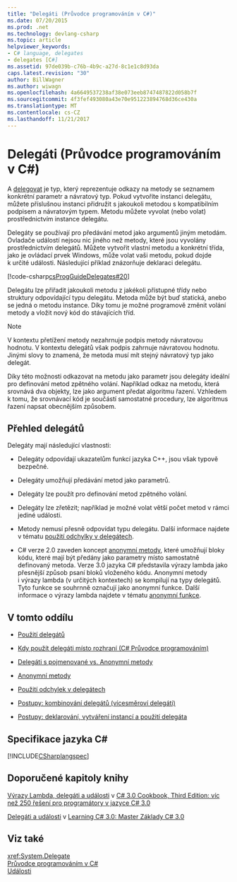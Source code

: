 ```yaml
---
title: "Delegáti (Průvodce programováním v C#)"
ms.date: 07/20/2015
ms.prod: .net
ms.technology: devlang-csharp
ms.topic: article
helpviewer_keywords:
- C# language, delegates
- delegates [C#]
ms.assetid: 97de039b-c76b-4b9c-a27d-8c1e1c8d93da
caps.latest.revision: "30"
author: BillWagner
ms.author: wiwagn
ms.openlocfilehash: 4a6649537238af38e073eeb8747487822d058b7f
ms.sourcegitcommit: 4f3fef493080a43e70e951223894768d36ce430a
ms.translationtype: MT
ms.contentlocale: cs-CZ
ms.lasthandoff: 11/21/2017
---
```

# <a name="delegates-c-programming-guide"></a>Delegáti (Průvodce programováním v C#)
A [delegovat](../../../csharp/language-reference/keywords/delegate.md) je typ, který reprezentuje odkazy na metody se seznamem konkrétní parametr a návratový typ. Pokud vytvoříte instanci delegátu, můžete příslušnou instanci přidružit s jakoukoli metodou s kompatibilním podpisem a návratovým typem. Metodu můžete vyvolat (nebo volat) prostřednictvím instance delegátu.  
  
 Delegáty se používají pro předávání metod jako argumentů jiným metodám. Ovladače událostí nejsou nic jiného než metody, které jsou vyvolány prostřednictvím delegátů. Můžete vytvořit vlastní metodu a konkrétní třída, jako je ovládací prvek Windows, může volat vaši metodu, pokud dojde k určité události. Následující příklad znázorňuje deklaraci delegátu.  
  
 [!code-csharp[csProgGuideDelegates#20](../../../csharp/programming-guide/delegates/codesnippet/CSharp/index_1.cs)]  
  
 Delegátu lze přiřadit jakoukoli metodu z jakékoli přístupné třídy nebo struktury odpovídající typu delegátu. Metoda může být buď statická, anebo se jedná o metodu instance. Díky tomu je možné programově změnit volání metody a vložit nový kód do stávajících tříd.  
  
> [!NOTE]
>  V kontextu přetížení metody nezahrnuje podpis metody návratovou hodnotu. V kontextu delegátů však podpis zahrnuje návratovou hodnotu. Jinými slovy to znamená, že metoda musí mít stejný návratový typ jako delegát.  
  
 Díky této možnosti odkazovat na metodu jako parametr jsou delegáty ideální pro definování metod zpětného volání. Například odkaz na metodu, která srovnává dva objekty, lze jako argument předat algoritmu řazení. Vzhledem k tomu, že srovnávací kód je součástí samostatné procedury, lze algoritmus řazení napsat obecnějším způsobem.  
  
## <a name="delegates-overview"></a>Přehled delegátů  
 Delegáty mají následující vlastnosti:  
  
-   Delegáty odpovídají ukazatelům funkcí jazyka C++, jsou však typově bezpečné.  
  
-   Delegáty umožňují předávání metod jako parametrů.  
  
-   Delegáty lze použít pro definování metod zpětného volání.  
  
-   Delegáty lze zřetězit; například je možné volat větší počet metod v rámci jediné události.  
  
-   Metody nemusí přesně odpovídat typu delegátu. Další informace najdete v tématu [použití odchylky v delegátech](../../../csharp/programming-guide/concepts/covariance-contravariance/using-variance-in-delegates.md).  
  
-   C# verze 2.0 zaveden koncept [anonymní metody](../../../csharp/programming-guide/statements-expressions-operators/anonymous-methods.md), které umožňují bloky kódu, které mají být předány jako parametry místo samostatně definovaný metoda. Verze 3.0 jazyka C# představila výrazy lambda jako přesnější způsob psaní bloků vloženého kódu. Anonymní metody i výrazy lambda (v určitých kontextech) se kompilují na typy delegátů. Tyto funkce se souhrnně označují jako anonymní funkce. Další informace o výrazy lambda najdete v tématu [anonymní funkce](../../../csharp/programming-guide/statements-expressions-operators/anonymous-functions.md).  
  
## <a name="in-this-section"></a>V tomto oddílu  
  
-   [Použití delegátů](../../../csharp/programming-guide/delegates/using-delegates.md)  
  
-   [Kdy použít delegáti místo rozhraní (C# Průvodce programováním)](http://msdn.microsoft.com/en-us/2e759bdf-7ca4-4005-8597-af92edf6d8f0)  
  
-   [Delegáti s pojmenované vs. Anonymní metody](../../../csharp/programming-guide/delegates/delegates-with-named-vs-anonymous-methods.md)  
  
-   [Anonymní metody](../../../csharp/programming-guide/statements-expressions-operators/anonymous-methods.md)  
  
-   [Použití odchylek v delegátech](../../../csharp/programming-guide/concepts/covariance-contravariance/using-variance-in-delegates.md)  
  
-   [Postupy: kombinování delegátů (vícesměroví delegáti)](../../../csharp/programming-guide/delegates/how-to-combine-delegates-multicast-delegates.md)  
  
-   [Postupy: deklarování, vytváření instancí a použití delegáta](../../../csharp/programming-guide/delegates/how-to-declare-instantiate-and-use-a-delegate.md)  
  
## <a name="c-language-specification"></a>Specifikace jazyka C#  
 [!INCLUDE[CSharplangspec](~/includes/csharplangspec-md.md)]  
  
## <a name="featured-book-chapters"></a>Doporučené kapitoly knihy  
 [Výrazy Lambda, delegáti a události](http://go.microsoft.com/fwlink/?LinkId=195395) v [C# 3.0 Cookbook, Third Edition: víc než 250 řešení pro programátory v jazyce C# 3.0](http://go.microsoft.com/fwlink/?LinkId=195369)  
  
 [Delegáti a události](http://go.microsoft.com/fwlink/?LinkId=195418) v [Learning C# 3.0: Master Základy C# 3.0](http://go.microsoft.com/fwlink/?LinkId=195412)  
  
## <a name="see-also"></a>Viz také  
 <xref:System.Delegate>  
 [Průvodce programováním v C#](../../../csharp/programming-guide/index.md)  
 [Události](../../../csharp/programming-guide/events/index.md)
